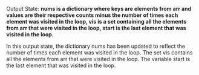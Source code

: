 Output State: **nums is a dictionary where keys are elements from arr and values are their respective counts minus the number of times each element was visited in the loop, vis is a set containing all the elements from arr that were visited in the loop, start is the last element that was visited in the loop.**

In this output state, the dictionary nums has been updated to reflect the number of times each element was visited in the loop. The set vis contains all the elements from arr that were visited in the loop. The variable start is the last element that was visited in the loop.